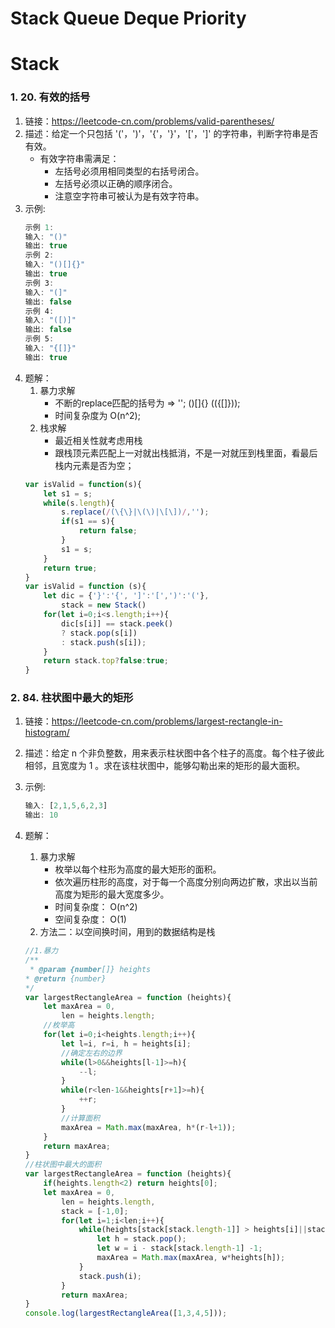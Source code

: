 # Stack Queue Deque Priority
# Stack
### 1. 20. 有效的括号
1. 链接：https://leetcode-cn.com/problems/valid-parentheses/
2. 描述：给定一个只包括 '('，')'，'{'，'}'，'['，']' 的字符串，判断字符串是否有效。
    - 有效字符串需满足：
        - 左括号必须用相同类型的右括号闭合。
        - 左括号必须以正确的顺序闭合。
        - 注意空字符串可被认为是有效字符串。
3. 示例:
    ```javascript
    示例 1:
    输入: "()"
    输出: true
    示例 2:
    输入: "()[]{}"
    输出: true
    示例 3:
    输入: "(]"
    输出: false
    示例 4:
    输入: "([)]"
    输出: false
    示例 5:
    输入: "{[]}"
    输出: true
    ```
4. 题解：
    1. 暴力求解
        - 不断的replace匹配的括号为 => ''; ()[]{} (({[]}));
        - 时间复杂度为 O(n^2);
    2. 栈求解
        - 最近相关性就考虑用栈
        - 跟栈顶元素匹配上一对就出栈抵消，不是一对就压到栈里面，看最后栈内元素是否为空；
    ```javascript   
    var isValid = function(s){
        let s1 = s;
        while(s.length){
            s.replace(/(\{\}|\(\)|\[\])/,'');
            if(s1 == s){
                return false;
            }
            s1 = s;
        }
        return true;
    }
    var isValid = function (s){
        let dic = {'}':'{', ']':'[',')':'('},
            stack = new Stack()
        for(let i=0;i<s.length;i++){
            dic[s[i]] == stack.peek()
            ? stack.pop(s[i]) 
            : stack.push(s[i]);
        }
        return stack.top?false:true;
    }
    ```
### 2. 84. 柱状图中最大的矩形
1. 链接：https://leetcode-cn.com/problems/largest-rectangle-in-histogram/
2. 描述：给定 n 个非负整数，用来表示柱状图中各个柱子的高度。每个柱子彼此相邻，且宽度为 1 。求在该柱状图中，能够勾勒出来的矩形的最大面积。
3. 示例:
    ```javascript   
    输入: [2,1,5,6,2,3]
    输出: 10
    ```
4. 题解：
    1. 暴力求解
        - 枚举以每个柱形为高度的最大矩形的面积。
        - 依次遍历柱形的高度，对于每一个高度分别向两边扩散，求出以当前高度为矩形的最大宽度多少。
        - 时间复杂度： O(n^2)
        - 空间复杂度：  O(1)
    2. 方法二：以空间换时间，用到的数据结构是栈

    ```javascript
    //1.暴力
    /**
     * @param {number[]} heights
    * @return {number}
    */
    var largestRectangleArea = function (heights){
        let maxArea = 0,
            len = heights.length;
        //枚举高    
        for(let i=0;i<heights.length;i++){
            let l=i, r=i, h = heights[i];
            //确定左右的边界
            while(l>0&&heights[l-1]>=h){
                --l;
            }
            while(r<len-1&&heights[r+1]>=h){
                ++r;
            }
            //计算面积
            maxArea = Math.max(maxArea, h*(r-l+1));
        }
        return maxArea;
    } 
    //柱状图中最大的面积
    var largestRectangleArea = function (heights){
        if(heights.length<2) return heights[0];
        let maxArea = 0,
            len = heights.length,
            stack = [-1,0];
            for(let i=1;i<len;i++){
                while(heights[stack[stack.length-1]] > heights[i]||stack[stack.length-1]!=len-1){
                    let h = stack.pop();
                    let w = i - stack[stack.length-1] -1;
                    maxArea = Math.max(maxArea, w*heights[h]);
                }
                stack.push(i);
            }
            return maxArea;
    }
    console.log(largestRectangleArea([1,3,4,5]));
    ```
